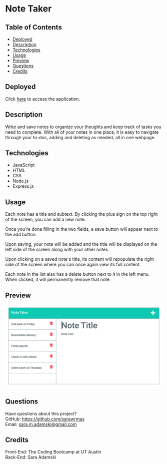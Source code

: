 # Note Taker

## Table of Contents
* [Deployed](#deployed)
* [Description](#description)
* [Technologies](#technologies)
* [Usage](#usage)
* [Preview](#preview)
* [Questions](#questions)
* [Credits](#credits)

## Deployed
Click [here](https://frozen-harbor-03363.herokuapp.com/) to access the application.

## Description
Write and save notes to organize your thoughts and keep track of tasks you need to complete. With all of your notes in one place, it is easy to navigate through your to-dos, adding and deleting as needed, all in one webpage.

## Technologies
* JavaScript
* HTML
* CSS
* Node.js
* Express.js

## Usage
Each note has a title and subtext. By clicking the plus sign on the top right of the screen, you can add a new note.

Once you're done filling in the two fields, a save button will appear next to the add button.

Upon saving, your note will be added and the title will be displayed on the left side of the screen along with your other notes.

Upon clicking on a saved note's title, its content will repopulate the right side of the screen where you can once again view its full content.

Each note in the list also has a delete button next to it in the left menu. When clicked, it will permanently remove that note.

## Preview
!["screenshot"](public/assets/images/mock1.png)

## Questions
Have questions about this project?  
GitHub: https://github.com/sarawrmas  
Email: sara.m.adamski@gmail.com

## Credits
Front-End: The Coding Bootcamp at UT Austin  
Back-End: Sara Adamski
